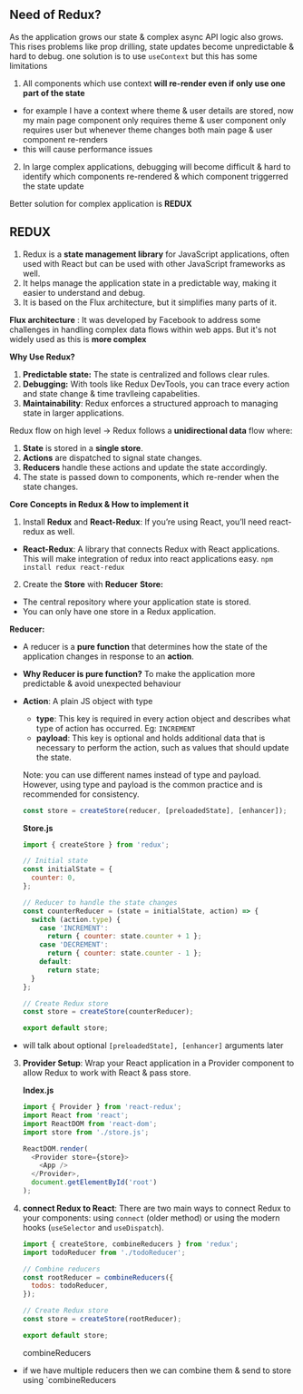 ## Need of Redux?
As the application grows our state & complex async API logic also grows. This rises problems like prop drilling, state updates become unpredictable & hard to debug. 
one solution is to use `useContext` but this has some limitations
1. All components which use context **will re-render even if only use one part of the state**
  - for example I have a context where theme & user details are stored, now my main page component only requires theme & user component only requires user but whenever theme changes both main page & user component re-renders
  - this will cause performance issues
2. In large complex applications, debugging will become difficult & hard to identify which components re-rendered & which component triggerred the state update

Better solution for complex application is **REDUX**

## REDUX
1. Redux is a **state management library** for JavaScript applications, often used with React but can be used with other JavaScript frameworks as well. 
2. It helps manage the application state in a predictable way, making it easier to understand and debug. 
3. It is based on the Flux architecture, but it simplifies many parts of it.

**Flux architecture** : It was developed by Facebook to address some challenges in handling complex data flows within web apps. But it's not widely used as this is **more complex**

**Why Use Redux?**
1. **Predictable state:** The state is centralized and follows clear rules.
2. **Debugging:** With tools like Redux DevTools, you can trace every action and state change & time travlleing capabelities.
3. **Maintainability**: Redux enforces a structured approach to managing state in larger applications.

Redux flow on high level -> Redux follows a **unidirectional data** flow where:
1. **State** is stored in a **single store**.
2. **Actions** are dispatched to signal state changes.
3. **Reducers** handle these actions and update the state accordingly.
4. The state is passed down to components, which re-render when the state changes.

**Core Concepts in Redux & How to implement it**
1. Install **Redux** and **React-Redux**: If you’re using React, you’ll need react-redux as well.
  - **React-Redux**: A library that connects Redux with React applications. This will make integration of redux into react applications easy.
    `npm install redux react-redux`
2. Create the **Store** with **Reducer**
  **Store:**
  - The central repository where your application state is stored.
  - You can only have one store in a Redux application.

  **Reducer:**
  - A reducer is a **pure function** that determines how the state of the application changes in response to an **action**.
  - **Why Reducer is pure function?** To make the application more predictable & avoid unexpected behaviour
  - **Action**: A plain JS object with type
    - **type**: This key is required in every action object and describes what type of action has occurred. Eg: `INCREMENT`
    - **payload**: This key is optional and holds additional data that is necessary to perform the action, such as values that should update the state.
   
    Note: you can use different names instead of type and payload. However, using type and payload is the common practice and is recommended for consistency.

    ```js
    const store = createStore(reducer, [preloadedState], [enhancer]);
    ```
    
    **Store.js**
    ```js
    import { createStore } from 'redux';
    
    // Initial state
    const initialState = {
      counter: 0,
    };
    
    // Reducer to handle the state changes
    const counterReducer = (state = initialState, action) => {
      switch (action.type) {
        case 'INCREMENT':
          return { counter: state.counter + 1 };
        case 'DECREMENT':
          return { counter: state.counter - 1 };
        default:
          return state;
      }
    };

    // Create Redux store
    const store = createStore(counterReducer);
    
    export default store;
    ```
  - will talk about optional `[preloadedState], [enhancer]` arguments later
3. **Provider Setup**: Wrap your React application in a Provider component to allow Redux to work with React & pass store.
    
    **Index.js**
    ```js
    import { Provider } from 'react-redux';
    import React from 'react';
    import ReactDOM from 'react-dom';
    import store from './store.js';

    ReactDOM.render(
      <Provider store={store}>
        <App />
      </Provider>,
      document.getElementById('root')
    );
    ```
4. **connect Redux to React**: There are two main ways to connect Redux to your components: using `connect` (older method) or using the modern hooks (`useSelector` and `useDispatch`).


    ```js
    import { createStore, combineReducers } from 'redux';
    import todoReducer from './todoReducer';
    
    // Combine reducers
    const rootReducer = combineReducers({
      todos: todoReducer,
    });
    
    // Create Redux store
    const store = createStore(rootReducer);
    
    export default store;
    ```
    combineReducers
  - if we have multiple reducers then we can combine them & send to store using `combineReducers


